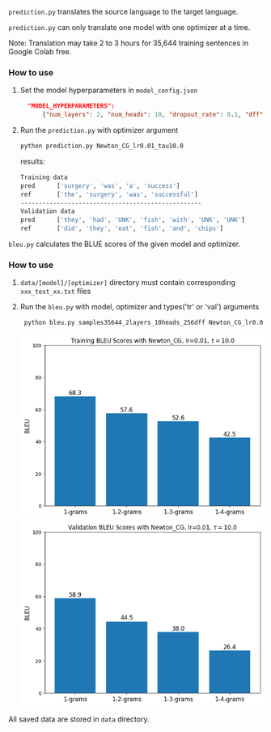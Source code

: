 `prediction.py` translates the source language to the target language.

`prediction.py` can only translate one model with one optimizer at a time.

Note: Translation may take 2 to 3 hours for 35,644 training sentences in Google Colab free.

### How to use

1. Set the model hyperparameters in `model_config.json`
   ```json
     "MODEL_HYPERPARAMETERS":
         {"num_layers": 2, "num_heads": 10, "dropout_rate": 0.1, "dff": 256, "pe_inp": 1000, "pe_tar": 1000}
   ```
2. Run the `prediction.py` with optimizer argument

   ```sh
   python prediction.py Newton_CG_lr0.01_tau10.0
   ```

   results:

   ```sh
   Training data
   pred      ['surgery', 'was', 'a', 'success']
   ref       ['the', 'surgery', 'was', 'successful']
   --------------------------------------------------
   Validation data
   pred      ['they', 'had', 'UNK', 'fish', 'with', 'UNK', 'UNK']
   ref       ['did', 'they', 'eat', 'fish', 'and', 'chips']
   ```

`bleu.py` calculates the BLUE scores of the given model and optimizer.

### How to use

1. `data/[model]/[optimizer]` directory must contain corresponding `xxx_text_xx.txt` files
2. Run the `bleu.py` with model, optimizer and types('tr' or 'val') arguments

   ```sh
    python bleu.py samples35644_2layers_10heads_256dff Newton_CG_lr0.01_tau10.0 tr
   ```

   <p align="center">
     <img src="data/samples35644_2layers_10heads_256dff/Newton_CG_lr0.01_tau10.0/bleu_Newton_CG_lr0.01_tau10.0_tr.png" alt="tr" width="600"/>
     <img src="data/samples35644_2layers_10heads_256dff/Newton_CG_lr0.01_tau10.0/bleu_Newton_CG_lr0.01_tau10.0_val.png" alt="val" width="600"/>
   </p>

All saved data are stored in `data` directory.
